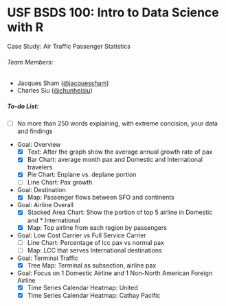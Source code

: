 # USF BSDS 100: Intro to Data Science with R
Case Study: Air Traffic Passenger Statistics

###### Team Members:
* Jacques Sham ([@jacquessham](https://github.com/jacquessham))
* Charles Siu ([@chunheisiu](https://github.com/chunheisiu))


##### To-do List:
* [ ] No more than 250 words explaining, with extreme concision, your data and findings

* Goal: Overview
  * [x] Text: After the graph show the average annual growth rate of pax
  * [x] Bar Chart: average month pax and Domestic and International travelers
  * [x] Pie Chart: Enplane vs. deplane portion
  * [ ] Line Chart: Pax growth

* Goal: Destination
  * [x] Map: Passenger flows between SFO and continents

* Goal: Airline Overall
  * [x] Stacked Area Chart: Show the portion of top 5 airline in Domestic and * International
  * [x] Map: Top airline from each region by passengers

* Goal: Low Cost Carrier vs Full Service Carrier
  * [ ] Line Chart: Percentage of lcc pax vs normal pax
  * [ ] Map: LCC that serves International destinations

* Goal: Terminal Traffic
  * [x] Tree Map: Terminal as subsection, airline pax

* Goal: Focus on 1 Domestic Airline and 1 Non-North American Foreign Airline
  * [x] Time Series Calendar Heatmap: United
  * [x] Time Series Calendar Heatmap: Cathay Pacific
